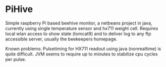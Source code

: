 # PiHive

Simple raspberry Pi based beehive monitor, a netbeans project in java, 
currently using single temperature sensor and hx711 weight cell.
Requires local wlan access to show state (tomcat9) and to deliver log to 
any ftp accessible server, usually the beekeepers homepage.

Known problems:
Pulsetiming for HX711 readout using java (nonrealtime) is quite difficult.
JVM seems to require up to minutes to stabilize cpu cycles per pulse.




